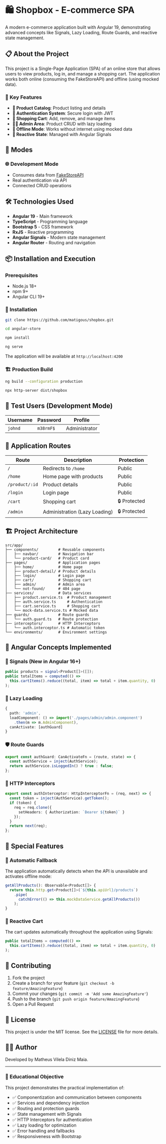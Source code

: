 # 🛍️ Shopbox - E-commerce SPA

A modern e-commerce application built with Angular 19, demonstrating advanced concepts like Signals, Lazy Loading, Route Guards, and reactive state management.

## 📋 About the Project

This project is a Single-Page Application (SPA) of an online store that allows users to view products, log in, and manage a shopping cart. The application works both online (consuming the FakeStoreAPI) and offline (using mocked data).

### 🎯 Key Features

  - **🏪 Product Catalog**: Product listing and details
  - **🔐 Authentication System**: Secure login with JWT
  - **🛒 Shopping Cart**: Add, remove, and manage items
  - **👨‍💼 Admin Area**: Product CRUD with lazy loading
  - **📱 Offline Mode**: Works without internet using mocked data
  - **🔄 Reactive State**: Managed with Angular Signals

## 🚀 Modes

### 🌐 Development Mode

  - Consumes data from [FakeStoreAPI](https://fakestoreapi.com/)
  - Real authentication via API
  - Connected CRUD operations

## 🛠️ Technologies Used

  - **Angular 19** - Main framework
  - **TypeScript** - Programming language
  - **Bootstrap 5** - CSS framework
  - **RxJS** - Reactive programming
  - **Angular Signals** - Modern state management
  - **Angular Router** - Routing and navigation

## 📦 Installation and Execution

### Prerequisites

  - Node.js 18+
  - npm 9+
  - Angular CLI 19+

### 🔧 Installation

```bash
git clone https://github.com/matigous/shopbox.git

cd angular-store

npm install

ng serve
```

The application will be available at `http://localhost:4200`

### 🏗️ Production Build

```bash
ng build --configuration production

npx http-server dist/shopbox
```

## 👥 Test Users (Development Mode)

| Username  | Password | Profile       |
|-----------|----------|---------------|
| `johnd` | `m38rmF$` | Administrator   |

## 🔗 Application Routes

| Route        | Description              | Protection  |
|--------------|--------------------------|-------------|
| `/`          | Redirects to `/home`     | Public      |
| `/home`      | Home page with products  | Public      |
| `/product/:id` | Product details          | Public      |
| `/login`     | Login page               | Public      |
| `/cart`      | Shopping cart            | 🔒 Protected |
| `/admin`     | Administration (Lazy Loading) | 🔒 Protected |

## 🏗️ Project Architecture

```
src/app/
├── components/         # Reusable components
│   ├── navbar/         # Navigation bar
│   └── product-card/   # Product card
├── pages/              # Application pages
│   ├── home/           # Home page
│   ├── product-detail/ # Product details
│   ├── login/          # Login page
│   ├── cart/           # Shopping cart
│   ├── admin/          # Admin area
│   └── not-found/      # 404 page
├── services/           # Data services
│   ├── product.service.ts  # Product management
│   ├── auth.service.ts     # Authentication
│   ├── cart.service.ts     # Shopping cart
│   └── mock-data.service.ts # Mocked data
├── guards/             # Route guards
│   └── auth.guard.ts   # Route protection
├── interceptors/       # HTTP Interceptors
│   └── auth.interceptor.ts # Automatic token
└── environments/       # Environment settings
```

## 🎨 Angular Concepts Implemented

### 🔄 Signals (New in Angular 16+)

```typescript
public products = signal<Product[]>([]);
public totalItems = computed(() =>
  this.cartItems().reduce((total, item) => total + item.quantity, 0)
);
```

### 🚀 Lazy Loading

```typescript
{
  path: 'admin',
  loadComponent: () => import('./pages/admin/admin.component')
    .then(m => m.AdminComponent),
  canActivate: [authGuard]
}
```

### 🛡️ Route Guards

```typescript
export const authGuard: CanActivateFn = (route, state) => {
  const authService = inject(AuthService);
  return authService.isLoggedIn() ? true : false;
};
```

### 🔌 HTTP Interceptors

```typescript
export const authInterceptor: HttpInterceptorFn = (req, next) => {
  const token = inject(AuthService).getToken();
  if (token) {
    req = req.clone({
      setHeaders: { Authorization: `Bearer ${token}` }
    });
  }
  return next(req);
};
```

## 📱 Special Features

### 🔄 Automatic Fallback

The application automatically detects when the API is unavailable and activates offline mode:

```typescript
getAllProducts(): Observable<Product[]> {
  return this.http.get<Product[]>(`${this.apiUrl}/products`)
    .pipe(
      catchError(() => this.mockDataService.getAllProducts())
    );
}
```

### 🛒 Reactive Cart

The cart updates automatically throughout the application using Signals:

```typescript
public totalItems = computed(() =>
  this.cartItems().reduce((total, item) => total + item.quantity, 0)
);
```

## 🤝 Contributing

1.  Fork the project
2.  Create a branch for your feature (`git checkout -b feature/AmazingFeature`)
3.  Commit your changes (`git commit -m 'Add some AmazingFeature'`)
4.  Push to the branch (`git push origin feature/AmazingFeature`)
5.  Open a Pull Request

## 📄 License

This project is under the MIT license. See the [LICENSE](https://www.google.com/search?q=LICENSE) file for more details.

## 👨‍💻 Author

Developed by Matheus Vilela Diniz Maia.

-----

### 🎯 Educational Objective

This project demonstrates the practical implementation of:

  - ✅ Componentization and communication between components
  - ✅ Services and dependency injection
  - ✅ Routing and protection guards
  - ✅ State management with Signals
  - ✅ HTTP Interceptors for authentication
  - ✅ Lazy loading for optimization
  - ✅ Error handling and fallbacks
  - ✅ Responsiveness with Bootstrap
